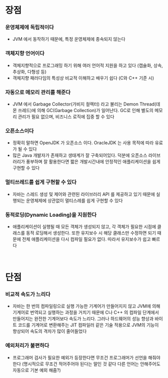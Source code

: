 # 장점

### 운영체제에 독립적이다
- JVM 에서 동작하기 때문에, 특정 운영체제에 종속되지 않는다


### 객체지향 언어이다
- 객체지향적으로 프로그래밍 하기 위해 여러 언어적 지원을 하고 있다 (캡슐화, 상속, 추상화, 다형성 등)
- 객체지향 패러다임의 특성상 비교적 이해하고 배우기 쉽다 (C와 C++ 기준 시)

### 자동으로 메모리 관리를 해준다
- JVM 에서 Garbage Collector(가비지 컬렉터) 라고 불리는 Demon Thread(데몬 쓰레드)에 의해 GC(Garbage Collection)가 일어난다. GC로 인해 별도의 메모리 관리가 필요 없으며, 비즈니스 로직에 집중 할 수 있다 

### 오픈소스이다
- 정확히 말하면 OpenJDK 가 오픈소스 이다. OracleJDK 는 사용 목적에 따라 유료가 될 수 있다
- 많은 Java 개발자가 존재하고 생태계가 잘 구축되어있다. 덕분에 오픈소스 라이브러리가 풍부하며 잘 활용한다면 짧은 개발시간내에 안정적인 애플리케이션을 쉽게 구현할 수 있다

### 멀티쓰레드를 쉽게 구현할 수 있다
- 자바는 스레드 생성 및 제어와 관련된 라이브러리 API 를 제공하고 있기 때문에 실행되는 운영체제에 상관없이 멀티스레를 쉽게 구현할 수 있다

### 동적로딩(Dynamic Loading)을 지원한다
- 애플리케이션이 실행될 때 모든 객체가 생성되지 않고, 각 객체가 필요한 시점에 클래스를 동적 로딩해서 생성한다. 또한 유지보수 시 해당 클래스만 수정하면 되기 때문에 전체 애플리케이션을 다시 컴파일 필요가 없다. 따라서 유지보수가 쉽고 빠르다

<br>

# 단점
### 비교적 속도가 느리다
- 자바는 한 번의 컴파일링으로 실행 가능한 기계어가 만들어지지 않고 JVM에 의해 기계어로 번역되고 실행하는 과정을 거치기 때문에 C나 C++ 의 컴파일 단계에서 만들어지는 완전한 기계어보다 속도가 느리다. 그러나 하드웨어의 성능 향상과 바이트 코드를 기계어로 변환해주는 JIT 컴파일러 같은 기술 적용으로 JVM의 기능이 향상되어 속도의 격차가 많이 줄어들었다

### 예외처리가 불편하다
- 프로그래머 검사가 필요한 예외가 등장한다면 무조건 프로그래머가 선언을 해줘야 한다 (명시적으로 무조건 적어주어야 된다는 말인 것 같다 다른 언어는 안해주어도 자동으로 기본 예외 해줌?)
